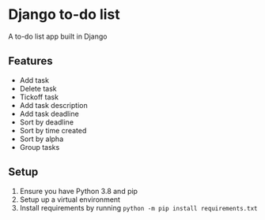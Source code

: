 # Django to-do list
A to-do list app built in Django

## Features
- Add task
- Delete task
- Tickoff task
- Add task description
- Add task deadline
- Sort by deadline
- Sort by time created
- Sort by alpha
- Group tasks 

## Setup
1. Ensure you have Python 3.8 and pip
2. Setup up a virtual environment
3. Install requirements by running `python -m pip install requirements.txt`